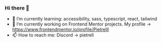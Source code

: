 ### Hi there 👋
- 🌱 I’m currently learning: accessibility, sass, typescript, react, tailwind
- 🔭 I’m currently working on Frontend Mentor projects. My profile -> https://www.frontendmentor.io/profile/Pietrelll
- 📫 How to reach me: Discord -> pietrell 
<!--
**Pietrelll/Pietrelll** is a ✨ _special_ ✨ repository because its `README.md` (this file) appears on your GitHub profile.

Here are some ideas to get you started:

- 👯 I’m looking to collaborate on ...
- 🤔 I’m looking for help with ...
- 💬 Ask me about ...
- 😄 Pronouns: ...
- ⚡ Fun fact: ...
-->
